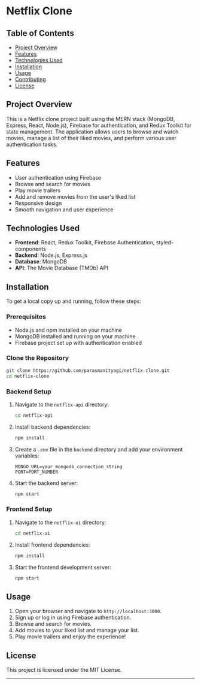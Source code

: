 # Netflix Clone

## Table of Contents
- [Project Overview](#project-overview)
- [Features](#features)
- [Technologies Used](#technologies-used)
- [Installation](#installation)
- [Usage](#usage)
- [Contributing](#contributing)
- [License](#license)

## Project Overview
This is a Netflix clone project built using the MERN stack (MongoDB, Express, React, Node.js), Firebase for authentication, and Redux Toolkit for state management. The application allows users to browse and watch movies, manage a list of their liked movies, and perform various user authentication tasks.

## Features
- User authentication using Firebase
- Browse and search for movies
- Play movie trailers
- Add and remove movies from the user's liked list
- Responsive design
- Smooth navigation and user experience

## Technologies Used
- **Frontend**: React, Redux Toolkit, Firebase Authentication, styled-components
- **Backend**: Node.js, Express.js
- **Database**: MongoDB
- **API**: The Movie Database (TMDb) API

## Installation
To get a local copy up and running, follow these steps:

### Prerequisites
- Node.js and npm installed on your machine
- MongoDB installed and running on your machine
- Firebase project set up with authentication enabled

### Clone the Repository
```bash
git clone https://github.com/parasmanityagi/netflix-clone.git
cd netflix-clone
```

### Backend Setup
1. Navigate to the `netflix-api` directory:
    ```bash
    cd netflix-api
    ```

2. Install backend dependencies:
    ```bash
    npm install
    ```

3. Create a `.env` file in the `backend` directory and add your environment variables:
    ```env
    MONGO_URL=your_mongodb_connection_string
    PORT=PORT_NUMBER
    ```

4. Start the backend server:
    ```bash
    npm start
    ```

### Frontend Setup
1. Navigate to the `netflix-ui` directory:
    ```bash
    cd netflix-ui
    ```

2. Install frontend dependencies:
    ```bash
    npm install
    ```

3. Start the frontend development server:
    ```bash
    npm start
    ```

## Usage
1. Open your browser and navigate to `http://localhost:3000`.
2. Sign up or log in using Firebase authentication.
3. Browse and search for movies.
4. Add movies to your liked list and manage your list.
5. Play movie trailers and enjoy the experience!



## License
This project is licensed under the MIT License.

---
